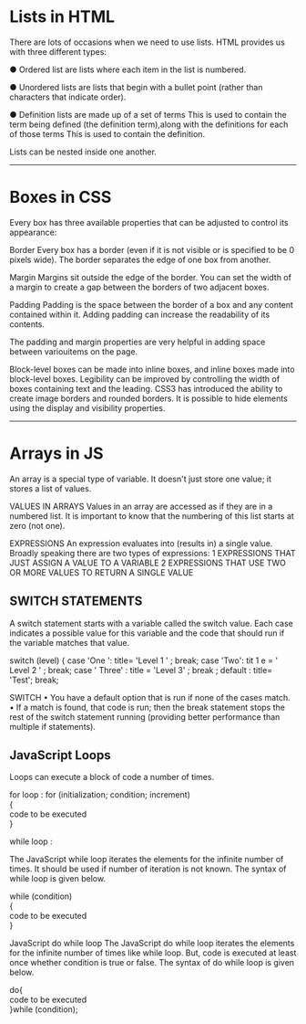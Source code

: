 # Lists in HTML 

There are lots of occasions when we need to use lists. 
HTML provides us with three different types: 

● Ordered list are lists where each item in the list is numbered. 

● Unordered lists are lists that begin with a bullet point
  (rather than characters that indicate order).

● Definition lists are made up of a set of terms  This is used to contain the term being defined (the definition term),along with the
  definitions for each of those terms This is used to contain the definition.

  Lists can be nested inside one another.

_________________________________________________________________________________________________
 # Boxes in CSS 
 
 Every box has three available properties that
 can be adjusted to control its appearance:
 
 Border
 Every box has a border (even if  it is not visible or is specified to
 be 0 pixels wide). The border   separates the edge of one box
 from another.
 
 Margin
 Margins sit outside the edge  of the border. You can set the
 width of a margin to create a gap between the borders of two
 adjacent boxes.
 
 Padding
 Padding is the space between the border of a box and any
 content contained within it. Adding padding can increase the
 readability of its contents.

The padding and margin properties are very helpful in adding space between variouitems on the page.

 Block-level boxes can be made into inline boxes, and inline boxes made into block-level boxes.
 Legibility can be improved by controlling the width of boxes containing text and the leading.
 CSS3 has introduced the ability to create image borders and rounded borders.
 It is possible to hide elements using the display and visibility properties.
 
 _____________________________________________________________________________________________________________________________
 
 # Arrays in JS 
 
 An array is a special type of variable. It doesn't just store one value; it stores a list of values. 
 
 VALUES IN ARRAYS
 Values in an array are accessed as if they are in a numbered list. It is important to know that the
 numbering of this list starts at zero (not one). 
 
 
 EXPRESSIONS
 An expression evaluates into (results in) a single value. Broadly speaking
 there are two types of expressions:
 1
 EXPRESSIONS THAT JUST ASSIGN A VALUE TO A VARIABLE 
 2
EXPRESSIONS THAT USE TWO OR MORE VALUES TO RETURN A
SINGLE VALUE

## SWITCH STATEMENTS
 A switch statement starts with a variable called the switch value.
 Each case indicates a possible value for this variable and the
 code that should run if the variable matches that value.
 
 
 switch (level) {
case 'One ':
title= 'Level 1 ' ;
break;
case 'Two':
tit 1 e = ' Level 2 ' ;
break;
case ' Three' :
title = 'Level 3' ;
break ;
default :
title= 'Test';
break; 

SWITCH
• You have a default option that is run if none of the cases match.
• If a match is found, that code is run; then the break statement stops the rest of
  the switch statement running (providing better performance than multiple if statements). 


## JavaScript Loops

Loops can execute a block of code a number of times.

for loop :
for (initialization; condition; increment)  
{  
    code to be executed  
}  


while loop :

The JavaScript while loop iterates the elements for the infinite number of times.
It should be used if number of iteration is not known. 
The syntax of while loop is given below.

while (condition)  
{  
    code to be executed  
}  

JavaScript do while loop
The JavaScript do while loop iterates the elements for the infinite number of times like while loop. 
But, code is executed at least once whether condition is true or false. 
The syntax of do while loop is given below.

do{  
    code to be executed  
}while (condition);


